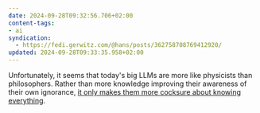 ```yaml
---
date: 2024-09-28T09:32:56.706+02:00
content-tags:
- ai
syndication:
  - https://fedi.gerwitz.com/@hans/posts/362758708769412920/
updated: 2024-09-28T09:33:35.958+02:00
---
```

Unfortunately, it seems that today's big LLMs are more like physicists than philosophers. Rather than more knowledge improving their awareness of their own ignorance, [it only makes them more cocksure about knowing everything](https://www.nature.com/articles/d41586-024-03137-3).

